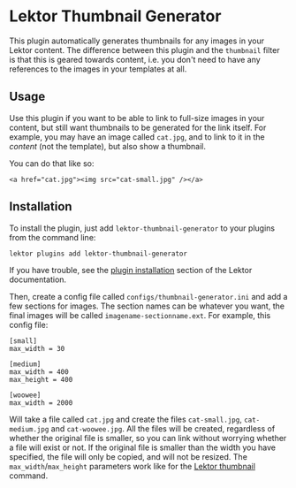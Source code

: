 Lektor Thumbnail Generator
==========================

This plugin automatically generates thumbnails for any images in your Lektor
content. The difference between this plugin and the `thumbnail` filter is that
this is geared towards content, i.e. you don't need to have any references to
the images in your templates at all.


Usage
-----

Use this plugin if you want to be able to link to full-size images in your
content, but still want thumbnails to be generated for the link itself. For
example, you may have an image called `cat.jpg`, and to link to it in the
*content* (not the template), but also show a thumbnail.

You can do that like so:

~~~
<a href="cat.jpg"><img src="cat-small.jpg" /></a>
~~~


Installation
------------

To install the plugin, just add `lektor-thumbnail-generator` to your plugins
from the command line:

~~~
lektor plugins add lektor-thumbnail-generator
~~~

If you have trouble, see the [plugin
installation](https://www.getlektor.com/docs/plugins/) section of the Lektor
documentation.

Then, create a config file called `configs/thumbnail-generator.ini` and add
a few sections for images. The section names can be whatever you want, the
final images will be called `imagename-sectionname.ext`. For example, this
config file:

~~~
[small]
max_width = 30

[medium]
max_width = 400
max_height = 400

[woowee]
max_width = 2000
~~~

Will take a file called `cat.jpg` and create the files `cat-small.jpg`,
`cat-medium.jpg` and `cat-woowee.jpg`. All the files will be created, regardless
of whether the original file is smaller, so you can link without worrying
whether a file will exist or not. If the original file is smaller than the width
you have specified, the file will only be copied, and will not be resized.
The `max_width`/`max_height` parameters work like for the [Lektor
thumbnail](https://www.getlektor.com/docs/api/db/record/thumbnail/) command.

